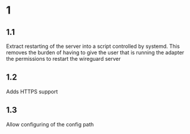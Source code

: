 # 1
## 1.1

Extract restarting of the server into a script controlled by systemd.
This removes the burden of having to give the user that is running the adapter the permissions to restart the wireguard server

## 1.2
Adds HTTPS support

## 1.3
Allow configuring of the config path
